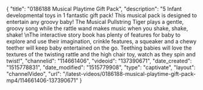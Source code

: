 {
    "title": "0186188 Musical Playtime Gift Pack",
    "description": "5 Infant developmental toys in 1 fantastic gift pack! This musical pack is designed to entertain any groovy baby! The Musical Pullstring Tiger plays a gentle, groovy song while the rattle wand makes music when you shake, shake, shake! \nThe interactive story book has plenty of features for baby to explore and use their imagination, crinkle features, a squeaker and a chewy teether will keep baby entertained on the go. Teething babies will love the textures of the twisting rattle and the high chair toy, watch as they spin and twist!",
    "channelid": "114661406",
    "videoid": "137390671",
    "date_created": "1515778831",
    "date_modified": "1515779908",
    "type": "captivate",
    "layout": "channelVideo",
    "url": "\/latest-videos\/0186188-musical-playtime-gift-pack-mp4\/114661406-137390671"
}